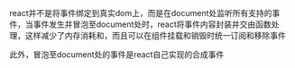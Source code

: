 react并不是将事件绑定到真实dom上，而是在document处监听所有支持的事件，当事件发生并冒泡至document处时，react将事件内容封装并交由函数处理，这样减少了内存消耗和，而且可以在组件挂载和销毁时统一订阅和移除事件

此外，冒泡至document处的事件是react自己实现的合成事件